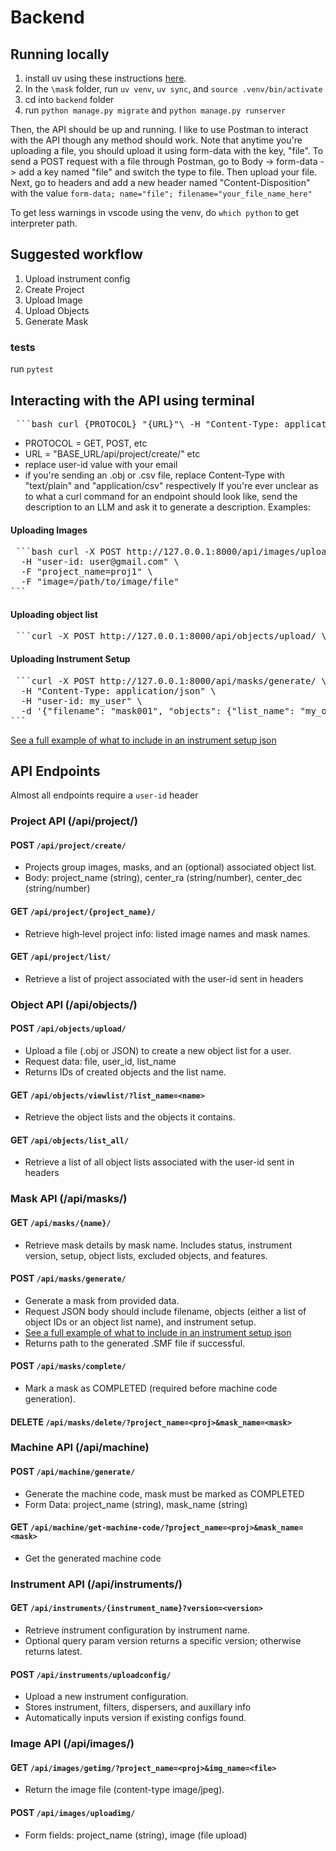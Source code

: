# Backend

## Running locally
1. install uv using these instructions [here](https://docs.astral.sh/uv/).
2. In the `\mask` folder, run `uv venv`, `uv sync`, and `source .venv/bin/activate`
3. cd into `backend` folder
4. run `python manage.py migrate` and `python manage.py runserver`

Then, the API should be up and running. I like to use Postman to interact with the API though any method should work. Note that anytime you're uploading a file, you should upload it using form-data with the key, "file".
To send a POST request with a file through Postman, go to Body -> form-data -> add a key named "file" and switch the type to file.
Then upload your file. Next, go to headers and add a new header named "Content-Disposition" with the value `form-data; name="file"; filename="your_file_name_here"`

To get less warnings in vscode using the venv, do `which python` to get interpreter path.
## Suggested workflow
1. Upload instrument config
2. Create Project
3. Upload Image
4. Upload Objects
5. Generate Mask

### tests
run `pytest`

## Interacting with the API using terminal
<pre> ```bash curl {PROTOCOL} "{URL}"\ -H "Content-Type: application/json" \ -H "user-id: my_user" \ -d '{"json_obj":"here"}'``` </pre>
- PROTOCOL = GET, POST, etc
- URL = "BASE_URL/api/project/create/" etc
- replace user-id value with your email
- if you're sending an .obj or .csv file, replace Content-Type with "text/plain" and "application/csv" respectively
If you're ever unclear as to what a curl command for an endpoint should look like, send the description to an LLM and ask it to generate a description.
Examples:
#### Uploading Images
<pre> ```bash curl -X POST http://127.0.0.1:8000/api/images/uploadimg/ \
  -H "user-id: user@gmail.com" \
  -F "project_name=proj1" \
  -F "image=/path/to/image/file"
``` </pre>
#### Uploading object list
<pre> ```curl -X POST http://127.0.0.1:8000/api/objects/upload/ \ -H "user-id: my_user" \ -F "file=/path/to/obj/file" \-F "list_name=my_objects"``` </pre>
#### Uploading Instrument Setup
<pre> ```curl -X POST http://127.0.0.1:8000/api/masks/generate/ \
  -H "Content-Type: application/json" \
  -H "user-id: my_user" \
  -d '{"filename": "mask001", "objects": {"list_name": "my_objects"}, "instrument": "IMACS"}'
``` </pre>
[See a full example of what to include in an instrument setup json](https://github.com/carnegie-observatories/mask/blob/main/backend/tests/test_files/instrum_setup_works_ex.json)


## API Endpoints
Almost all endpoints require a `user-id` header
### Project API (/api/project/)
#### POST `/api/project/create/`
- Projects group images, masks, and an (optional) associated object list. 
- Body: project_name (string), center_ra (string/number), center_dec (string/number)
#### GET `/api/project/{project_name}/`
- Retrieve high‑level project info: listed image names and mask names.
#### GET `/api/project/list/`
- Retrieve a list of project associated with the user-id sent in headers

### Object API (/api/objects/)
#### POST `/api/objects/upload/`
- Upload a file (.obj or JSON) to create a new object list for a user.
- Request data: file, user_id, list_name
- Returns IDs of created objects and the list name.

#### GET `/api/objects/viewlist/?list_name=<name>`
- Retrieve the object lists and the objects it contains.

#### GET `/api/objects/list_all/`
- Retrieve a list of all object lists associated with the user-id sent in headers

### Mask API (/api/masks/)
#### GET `/api/masks/{name}/`
- Retrieve mask details by mask name. Includes status, instrument version, setup, object lists, excluded objects, and features.

#### POST `/api/masks/generate/`
- Generate a mask from provided data.
- Request JSON body should include filename, objects (either a list of object IDs or an object list name), and instrument setup.
- [See a full example of what to include in an instrument setup json](https://github.com/carnegie-observatories/mask/blob/main/backend/tests/test_files/instrum_setup_works_ex.json)
- Returns path to the generated .SMF file if successful.

#### POST `/api/masks/complete/`
- Mark a mask as COMPLETED (required before machine code generation).

#### DELETE `/api/masks/delete/?project_name=<proj>&mask_name=<mask>`

### Machine API (/api/machine)
#### POST `/api/machine/generate/`
- Generate the machine code, mask must be marked as COMPLETED
- Form Data: project_name (string), mask_name (string)
#### GET `/api/machine/get-machine-code/?project_name=<proj>&mask_name=<mask>`
- Get the generated machine code


### Instrument API (/api/instruments/)
#### GET `/api/instruments/{instrument_name}?version=<version>`
- Retrieve instrument configuration by instrument name.
- Optional query param version returns a specific version; otherwise returns latest.

#### POST `/api/instruments/uploadconfig/`
- Upload a new instrument configuration.
- Stores instrument, filters, dispersers, and auxillary info
- Automatically inputs version if existing configs found.

### Image API (/api/images/)
#### GET `/api/images/getimg/?project_name=<proj>&img_name=<file>`
- Return the image file (content-type image/jpeg).
#### POST `/api/images/uploadimg/`
- Form fields: project_name (string), image (file upload)






